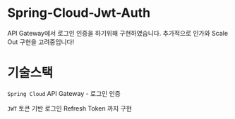 # Spring-Cloud-Jwt-Auth
API Gateway에서 로그인 인증을 하기위해 구현하였습니다.
추가적으로 인가와 Scale Out 구현을 고려중입니다!

# 기술스택
`Spring Cloud`
API Gateway - 로그인 인증

`JWT`
토큰 기반 로그인
Refresh Token 까지 구현
